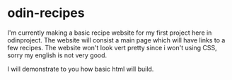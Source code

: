 # odin-recipes

I'm currently making a basic recipe website for my first project here in odinproject. The website will consist a main page which will have links to a few recipes. The website won't look vert pretty since i won't using CSS, sorry my english is not very good.

I will demonstrate to you how basic html will build.